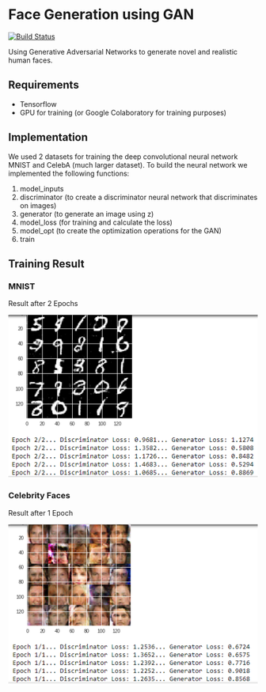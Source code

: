 # Face Generation using GAN
[![Build Status](https://travis-ci.org/pruthiviraj71/Face-Generation-GAN.svg?branch=master)](https://travis-ci.org/pruthiviraj71/Face-Generation-GAN)


Using Generative Adversarial Networks to generate novel and realistic human faces.

## Requirements

- Tensorflow
- GPU for training (or Google Colaboratory for training purposes)

## Implementation

We used 2 datasets for training the deep convolutional neural network MNIST and CelebA (much larger dataset). To build the neural network we implemented the following functions:
1. model_inputs
2. discriminator (to create a discriminator neural network that discriminates on images)
3. generator (to generate an image using z)
4. model_loss (for training and calculate the loss)
5. model_opt (to create the optimization operations for the GAN)
6. train

## Training Result

### MNIST
Result after 2 Epochs

![](https://github.com/pruthiviraj71/Face-Generation-GAN/blob/master/mnist.PNG)

### Celebrity Faces
Result after 1 Epoch

![](https://github.com/pruthiviraj71/Face-Generation-GAN/blob/master/face.PNG)
